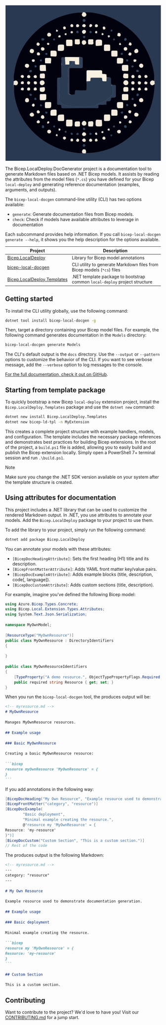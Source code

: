 <!-- markdownlint-disable MD041 -->
![Bicep.LocalDeploy.DocGenerator](./banner.svg)

The Bicep.LocalDeploy.DocGenerator project is a documentation tool to generate
Markdown files based on .NET Bicep models. It assists by reading the attributes
from the model files (`*.cs`) you have defined for your Bicep `local-deploy` and
generating reference documentation (examples, arguments, and outputs).

The `bicep-local-docgen` command-line utility (CLI) has two options
available:

- `generate`: Generate documentation files from Bicep models.
- `check`: Check if models have available attributes to leverage in documentation

Each subcommand provides help information. If you call
`bicep-local-docgen generate --help`, it shows you the help
description for the options available.

| Project                           | Description                                                                |
|-----------------------------------|----------------------------------------------------------------------------|
| [Bicep.LocalDeploy][00]           | Library for Bicep model annotations                                        |
| [bicep-local-docgen][01]          | CLI utility to generate Markdown files from Bicep models (`*cs`) files     |
| [Bicep.LocalDeploy.Templates][04] | .NET template package to bootstrap common `local-deploy` project structure |

## Getting started

To install the CLI utility globally, use the following command:

```bash
dotnet tool install bicep-local-docgen -g
```

Then, target a directory containing your Bicep model files. For example,
the following command generates documentation in the `Models` directory:

```bash
bicep-local-docgen generate Models
```

The CLI's default output is the `docs` directory. Use the `--output`
or `--pattern` options to customize the behavior of the CLI. If you
want to see verbose message, add the `--verbose` option to log messages
to the console.

[For the full documentation, check it out on GitHub][03].

## Starting from template package

To quickly bootstrap a new Bicep `local-deploy` extension project, install
the `Bicep.LocalDeploy.Templates` package and use the `dotnet new` command:

```bash
dotnet new install Bicep.LocalDeploy.Templates
dotnet new bicep-ld-tpl -n MyExtension
```

This creates a complete project structure with example handlers, models,
and configuration. The template includes the necessary package references
and demonstrates best practices for building Bicep extensions. In the root
of the project, a `build.ps1` file is added, allowing you to easily
build and publish the Bicep extension locally. Simply open a PowerShell 7+
terminal session and run `.\build.ps1`.

> [!NOTE]
> Make sure you change the .NET SDK version available on your system
> after the template structure is created.

## Using attributes for documentation

This project includes a .NET library that can be used to customize
the rendered Markdown output. In .NET, you use attributes to annotate
your models. Add the `Bicep.LocalDeploy` package to your project to use them.

To add the library to your project, simply run the following command:

```bash
dotnet add package Bicep.LocalDeploy
```

You can annotate your models with these attributes:

- `[BicepDocHeadingAttribute]`: Sets the first heading (H1) title and its description.
- `[BicepFrontMatterAttribute]`: Adds YAML front matter key/value pairs.
- `[BicepDocExampleAttribute]`: Adds example blocks (title, description, code[, language]).
- `[BicepDocCustomAttribute]`: Adds custom sections (title, description).

For example, imagine you've defined the following Bicep model:

```csharp
using Azure.Bicep.Types.Concrete;
using Bicep.Local.Extension.Types.Attributes;
using System.Text.Json.Serialization;

namespace MyOwnModel;

[ResourceType("MyOwnResource")]
public class MyOwnResource : DirectoryIdentifiers
{

}

public class MyOwnResourceIdentifiers
{
    [TypeProperty("A demo resource.", ObjectTypePropertyFlags.Required | ObjectTypePropertyFlags.Identifier)]
    public required string Resource { get; set; }
}
```

When you run the `bicep-local-docgen` tool, the produces output will be:

````markdown
<!-- myresource.md -->
# MyOwnResource

Manages MyOwnResource resources.

## Example usage

### Basic MyOwnResource

Creating a basic MyOwnResource resource:

```bicep
resource myOwnResource 'MyOwnResource' = {
}
```
````

If you add annotations in the following way:

```csharp
[BicepDocHeading("My Own Resource", "Example resource used to demonstrate documentation generation.")]
[BicepFrontMatter("category", "resource")]
[BicepDocExample(
        "Basic deployment",
        "Minimal example creating the resource.",
        @"resource my 'MyOwnResource' = {
Resource: 'my-resource'
}")]
[BicepDocCustom("Custom Section", "This is a custom section.")]
// Rest of the code
```

The produces output is the following Markdown:

````markdown
<!-- myresource.md -->
---
category: "resource"
---

# My Own Resource

Example resource used to demonstrate documentation generation.

## Example usage

### Basic deployment

Minimal example creating the resource.

```bicep
resource my 'MyOwnResource' = {
Resource: 'my-resource'
}
```

## Custom Section

This is a custom section.
````

## Contributing

Want to contribute to the project? We'd love to have you! Visit our [CONTRIBUTING.md][02]
for a jump start.

<!-- Link reference definitions -->
[00]: https://www.nuget.org/packages/Bicep.LocalDeploy
[01]: https://www.nuget.org/packages/bicep-local-docgen
[02]: CONTRIBUTING.md
[03]: https://github.com/Gijsreyn/bicep-local-docgen/blob/main/docs/README.md
[04]: https://www.nuget.org/packages/Bicep.LocalDeploy.Templates
